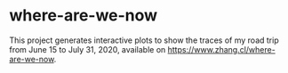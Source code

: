# where-are-we-now
This project generates interactive plots to show the traces of my road trip from June 15 to July 31, 2020, available on https://www.zhang.cl/where-are-we-now.
